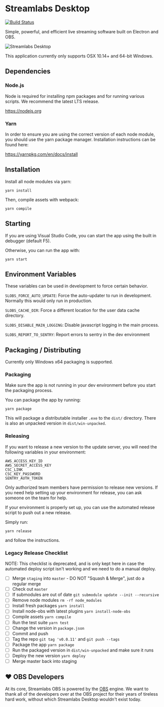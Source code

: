 # Streamlabs Desktop

[![Build Status](https://dev.azure.com/streamlabs/Streamlabs%20OBS/_apis/build/status/stream-labs.streamlabs-obs?branchName=staging)](https://dev.azure.com/streamlabs/Streamlabs%20OBS/_build/latest?definitionId=1&branchName=staging)

Simple, powerful, and efficient live streaming software built on Electron and OBS.

![Streamlabs Desktop](https://cdn.streamlabs.com/slobs/slobs-chatbox.png)

This application currently only supports OSX 10.14+ and 64-bit Windows.

## Dependencies

### Node.js

Node is required for installing npm packages and for running
various scripts. We recommend the latest LTS release.

https://nodejs.org

### Yarn

In order to ensure you are using the correct version of each
node module, you should use the yarn package manager.
Installation instructions can be found here:

https://yarnpkg.com/en/docs/install

## Installation

Install all node modules via yarn:

```
yarn install
```

Then, compile assets with webpack:

```
yarn compile
```

## Starting

If you are using Visual Studio Code, you can start the app
using the built in debugger (default F5).

Otherwise, you can run the app with:

```
yarn start
```

## Environment Variables

These variables can be used in development to force certain behavior.

`SLOBS_FORCE_AUTO_UPDATE`: Force the auto-updater to run in development. Normally
this would only run in production.

`SLOBS_CACHE_DIR`: Force a different location for the user data cache directory.

`SLOBS_DISABLE_MAIN_LOGGING`: Disable javascript logging in the main process.

`SLOBS_REPORT_TO_SENTRY`: Report errors to sentry in the dev environment

## Packaging / Distributing

Currently only Windows x64 packaging is supported.

### Packaging

Make sure the app is not running in your dev environment
before you start the packaging process.

You can package the app by running:

```
yarn package
```

This will package a distributable installer `.exe` to the `dist/`
directory. There is also an unpacked version in `dist/win-unpacked`.

### Releasing

If you want to release a new version to the update server, you will need
the following variables in your environment:

```
AWS_ACCESS_KEY_ID
AWS_SECRET_ACCESS_KEY
CSC_LINK
CSC_KEY_PASSWORD
SENTRY_AUTH_TOKEN
```

Only authorized team members have permission to release new versions.
If you need help setting up your environment for release, you can ask
someone on the team for help.

If your environment is properly set up, you can use the automated
release script to push out a new release.

Simply run:

```
yarn release
```

and follow the instructions.

### Legacy Release Checklist

NOTE: This checklist is deprecated, and is only kept here in case
the automated deploy script isn't working and we need to do a
manual deploy.

- [ ] Merge `staging` into `master` - DO NOT "Squash & Merge", just do a regular merge
- [ ] Check out `master`
- [ ] If submodules are out of date `git submodule update --init --recursive`
- [ ] Remove node modules `rm -rf node_modules`
- [ ] Install fresh packages `yarn install`
- [ ] Install node-obs with latest plugins `yarn install-node-obs`
- [ ] Compile assets `yarn compile`
- [ ] Run the test suite `yarn test`
- [ ] Change the version in `package.json`
- [ ] Commit and push
- [ ] Tag the repo `git tag 'v0.0.11'` and `git push --tags`
- [ ] Package the app `yarn package`
- [ ] Run the packaged version in `dist/win-unpacked` and make sure it runs
- [ ] Deploy the new version `yarn deploy`
- [ ] Merge master back into staging

## ❤ OBS Developers

At its core, Streamlabs OBS is powered by the [OBS](https://obsproject.com/)
engine. We want to thank all of the developers over at the OBS project for
their years of tireless hard work, without which Streamlabs Desktop wouldn't exist today.

